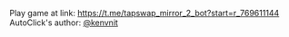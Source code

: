 Play game at link: https://t.me/tapswap_mirror_2_bot?start=r_769611144
<br/>
AutoClick's author: [@kenvnit](https://t.me/kenvnit)
